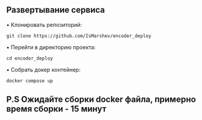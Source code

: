 <h2>Развертывание сервиса</h2>
•  Клонировать репозиторий:

	git clone https://github.com/IsMarshev/encoder_deploy

•  Перейти в директорию проекта:

	cd encoder_deploy

•  Собрать докер контейнер:

	docker compose up	
<h2>P.S Ожидайте сборки docker файла, примерно время сборки - 15 минут</h2>
